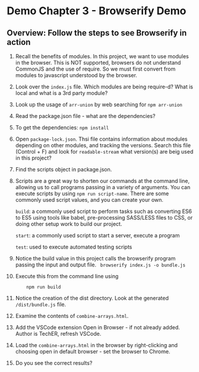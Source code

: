 # Demo Chapter 3 - Browserify Demo
## Overview: Follow the steps to see Browserify in action

1. Recall the benefits of modules. In this project, we want to use modules in the browser. This is NOT supported, browsers do not understand CommonJS and the use of require. So we must first convert from modules to javascript understood by the browser.

1. Look over the `index.js` file. Which modules are being require-d? What is local and what is a 3rd party module?

1. Look up the usage of `arr-union` by web searching for `npm arr-union`

1. Read the package.json file - what are the dependencies?

1. To get the dependencies: `npm install`

1. Open `package-lock.json`. Thsi file contains information about modules depending on other modules, and tracking the versions. Search this file (Control + F) and look for `readable-stream` what version(s) are beig used in this project?

1. Find the scripts object in package.json.

1. Scripts are a great way to shorten our commands at the command line, allowing us to call programs passing in a variety of arguments. You can execute scripts by using `npm run script-name`. There are some commonly used script values, and you can create your own. 

    `build`: a commonly used script to perform tasks such as converting ES6 to ES5 using tools like babel, pre-processing SASS/LESS files to CSS, or doing other setup work to build our project.

    `start`: a commonly used script to start a server, execute a program 

    `test`: used to execute automated testing scripts


1. Notice the build value in this project calls the browserify program passing the input and output file.
  `  browserify index.js -o bundle.js `

1.  Execute this from the command line using
    
    ```
        npm run build 
    ```


1. Notice the creation of the dist directory. Look at the generated `/dist/bundle.js` file.

1. Examine the contents of `combine-arrays.html`.

1. Add the VSCode extension Open in Browser - if not already added. Author is TechER, refresh VSCode.

1. Load the `combine-arrays.html` in the browser by right-clicking and choosing open in default browser - set the browser to Chrome.

1. Do you see the correct results?
